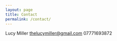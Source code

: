 ```yaml
---
layout: page
title: Contact
permalink: /contact/
---
```


Lucy Miller
thelucymiller@gmail.com
07771693872
